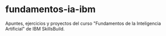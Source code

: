 # fundamentos-ia-ibm
Apuntes, ejercicios y proyectos del curso "Fundamentos de la Inteligencia Artificial" de IBM SkillsBuild.
